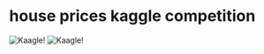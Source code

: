 # house prices kaggle competition
 
 ![Kaagle!](https://github.com/ayyildizkaan/house-prices-kaggle-competition/assets/82020011/0d608eb6-8513-4c49-a360-f3176ebfa081)
 ![Kaagle!](https://github.com/ayyildizkaan/house-prices-kaggle-competition/assets/82020011/09ee4627-cb1e-4b62-8d93-db95dbf183dc)
 
 

